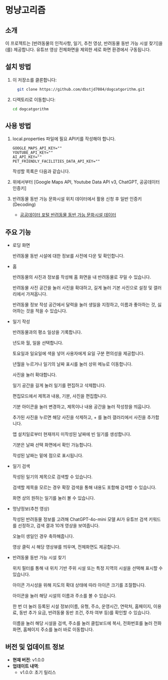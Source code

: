 # 멍냥고리즘

## 소개

이 프로젝트는 [반려동물의 인적사항, 일기, 추천 영상, 반려동물 동반 가능 시설 찾기]을(를) 제공합니다.
유튜브 영상 전체화면을 제외한 세로 화면 환경에서 구동됩니다.

## 설치 방법

1. 이 저장소를 클론합니다:
   ```bash
     git clone https://github.com/dbstjd7084/dogcatgorithm.git
   ```
2. 디렉토리로 이동합니다:
   ```bash
   cd dogcatgorithm
   ```
  
## 사용 방법

1. local.properties 파일에 필요 API키를 작성해야 합니다.

   ```properties
   GOOGLE_MAPS_API_KEY=""
   YOUTUBE_API_KEY=""
   AI_API_KEY=""
   PET_FRIENDLY_FACILITIES_DATA_API_KEY=""
   ```

   작성할 목록은 다음과 같습니다.

2. 위에서부터 [Google Maps API, Youtube Data API v3, ChatGPT, 공공데이터 인증키]

3. 반려동물 동반 가능 문화시설 위치 데이터에서 활용 신청 후 일반 인증키(Decoding)

   - [공공데이터 포털 반려동물 동반 가능 문화시설 데이터](https://www.data.go.kr/tcs/dss/selectFileDataDetailView.do?publicDataPk=15111389, "공공데이터 포털 사이트로 이동")

## 주요 기능

- 로딩 화면
  
  반려동물 동반 시설에 대한 정보를 사전에 다운 및 확인합니다.

- 홈
  
  반려동물의 사진과 정보를 작성해 홈 화면을 내 반려동물로 꾸밀 수 있습니다.
  
  반려동물 사진 공간을 눌러 사진을 확대하고, 길게 눌러 기본 사진으로 설정 및 갤러리에서 가져옵니다.
  
  반려동물 정보 작성 공간에서 달력을 눌러 생일을 지정하고, 이름과 좋아하는 것, 싫어하는 것을 적을 수 있습니다.
  
- 일기 작성

  반려동물과의 평소 일상을 기록합니다.
  
  년도와 월, 일을 선택합니다.
  
  토요일과 일요일에 색을 넣어 사용자에게 요일 구분 편의성을 제공합니다.
  
  년월을 누르거나 일기의 날짜 표시를 눌러 상위 메뉴로 이동합니다.
  
  사진을 눌러 확대합니다.
  
  일기 공간을 길게 눌러 일기를 편집하고 삭제합니다.
  
  편집모드에서 제목과 내용, 기분, 사진을 편집합니다.
  
  기분 아이콘을 눌러 변경하고, 제목이나 내용 공간을 눌러 작성창을 띄웁니다.
  
  추가된 사진을 누르면 해당 사진을 삭제하고, + 를 눌러 갤러리에서 사진을 추가합니다.
  
  앱 설치일로부터 현재까지 미작성된 날짜에 빈 일기를 생성합니다.
  
  기분은 날짜 선택 화면에서 확인 가능합니다.
  
  작성된 날짜는 밑에 점으로 표시됩니다.

- 일기 검색

  작성된 일기의 제목으로 검색할 수 있습니다.
  
  검색할 제목을 모르는 경우 확장 검색을 통해 내용도 포함해 검색할 수 있습니다.
  
  화면 상의 원하는 일기를 눌러 볼 수 있습니다.

- 멍냥정보(추천 영상)
  
  작성된 반려동물 정보를 고려해 ChatGPT-4o-mini 모델 AI가 유튜브 검색 키워드를 선정하고, 검색 결과 10개 영상을 보여줍니다.
  
  오늘이 생일인 경우 축하해줍니다.
  
  영상 클릭 시 해당 영상뷰를 띄우며, 전체화면도 제공합니다.

- 반려동물 동반 가능 시설 찾기

  위치 필터를 통해 내 위치 기반 주위 시설 또는 특정 지역의 시설을 선택해 표시할 수 있습니다.

  아이콘 가시성을 위해 지도의 확대 상태에 따라 아이콘 크기를 조절합니다.

  아이콘을 눌러 해당 시설의 이름과 주소를 볼 수 있습니다.

  한 번 더 눌러 등록된 시설 정보(이름, 유형, 주소, 운영시간, 연락처, 홈페이지, 이용료, 동반 추가 요금, 반려동물 동반 조건, 주차 여부 등)를 확인할 수 있습니다.

  이름을 눌러 해당 시설을 검색, 주소를 눌러 클립보드에 복사, 전화번호를 눌러 전화 화면, 홈페이지 주소를 눌러 바로 이동합니다.

## 버전 및 업데이트 정보

- **현재 버전**: v1.0.0
- **업데이트 내역**:
  - v1.0.0: 초기 릴리스

